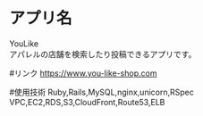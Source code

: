 # アプリ名
YouLike<br>
アパレルの店舗を検索したり投稿できるアプリです。

#リンク
https://www.you-like-shop.com

#使用技術
Ruby,Rails,MySQL,nginx,unicorn,RSpec<br>
VPC,EC2,RDS,S3,CloudFront,Route53,ELB

